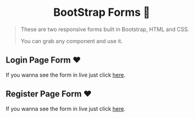 <h1 align="center">BootStrap Forms 🥑</h1>

> These are two responsive forms built in Bootstrap, HTML and CSS.
> 
> You can grab any component and use it.

## Login Page Form ❤
If you wanna see the form in live just click [here](https://fer-bar.github.io/forms-cools/login.html).

## Register Page Form ❤
If you wanna see the form in live just click [here](https://fer-bar.github.io/forms-cools).

